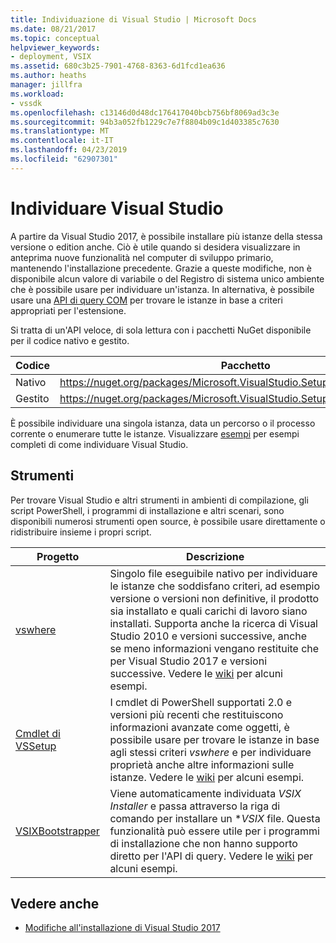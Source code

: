 ```yaml
---
title: Individuazione di Visual Studio | Microsoft Docs
ms.date: 08/21/2017
ms.topic: conceptual
helpviewer_keywords:
- deployment, VSIX
ms.assetid: 680c3b25-7901-4768-8363-6d1fcd1ea636
ms.author: heaths
manager: jillfra
ms.workload:
- vssdk
ms.openlocfilehash: c13146d0d48dc176417040bcb756bf8069ad3c3e
ms.sourcegitcommit: 94b3a052fb1229c7e7f8804b09c1d403385c7630
ms.translationtype: MT
ms.contentlocale: it-IT
ms.lasthandoff: 04/23/2019
ms.locfileid: "62907301"
---
```

# <a name="locate-visual-studio"></a>Individuare Visual Studio

A partire da Visual Studio 2017, è possibile installare più istanze della stessa versione o edition anche. Ciò è utile quando si desidera visualizzare in anteprima nuove funzionalità nel computer di sviluppo primario, mantenendo l'installazione precedente. Grazie a queste modifiche, non è disponibile alcun valore di variabile o del Registro di sistema unico ambiente che è possibile usare per individuare un'istanza. In alternativa, è possibile usare una [API di query COM](https://msdn.microsoft.com/library/microsoft.visualstudio.setup.configuration.aspx) per trovare le istanze in base a criteri appropriati per l'estensione.

Si tratta di un'API veloce, di sola lettura con i pacchetti NuGet disponibile per il codice nativo e gestito.

| Codice | Pacchetto |
| ---- | --- |
| Nativo | https://nuget.org/packages/Microsoft.VisualStudio.Setup.Configuration.Native |
| Gestito | https://nuget.org/packages/Microsoft.VisualStudio.Setup.Configuration.Interop |

È possibile individuare una singola istanza, data un percorso o il processo corrente o enumerare tutte le istanze. Visualizzare [esempi](https://github.com/Microsoft/vs-setup-samples) per esempi completi di come individuare Visual Studio.

## <a name="tools"></a>Strumenti

Per trovare Visual Studio e altri strumenti in ambienti di compilazione, gli script PowerShell, i programmi di installazione e altri scenari, sono disponibili numerosi strumenti open source, è possibile usare direttamente o ridistribuire insieme i propri script.

| Progetto | Descrizione |
| ------- | ----------- |
| [vswhere](https://github.com/Microsoft/vswhere) | Singolo file eseguibile nativo per individuare le istanze che soddisfano criteri, ad esempio versione o versioni non definitive, il prodotto sia installato e quali carichi di lavoro siano installati. Supporta anche la ricerca di Visual Studio 2010 e versioni successive, anche se meno informazioni vengano restituite che per Visual Studio 2017 e versioni successive. Vedere le [wiki](https://github.com/Microsoft/vswhere/wiki) per alcuni esempi. |
| [Cmdlet di VSSetup](https://github.com/Microsoft/vssetup.powershell) | I cmdlet di PowerShell supportati 2.0 e versioni più recenti che restituiscono informazioni avanzate come oggetti, è possibile usare per trovare le istanze in base agli stessi criteri _vswhere_ e per individuare proprietà anche altre informazioni sulle istanze. Vedere le [wiki](https://github.com/Microsoft/vssetup.powershell/wiki) per alcuni esempi. |
| [VSIXBootstrapper](https://github.com/Microsoft/vsixbootstrapper) | Viene automaticamente individuata _VSIX Installer_ e passa attraverso la riga di comando per installare un **VSIX* file. Questa funzionalità può essere utile per i programmi di installazione che non hanno supporto diretto per l'API di query. Vedere le [wiki](https://github.com/Microsoft/vsixbootstrapper/wiki) per alcuni esempi. |

## <a name="see-also"></a>Vedere anche

* [Modifiche all'installazione di Visual Studio 2017](https://devblogs.microsoft.com/setup/changes-to-visual-studio-15-setup/)
